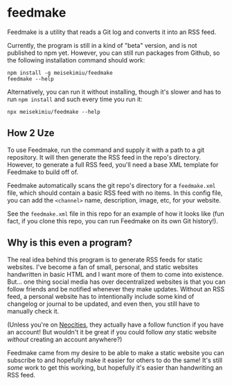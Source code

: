 # feedmake
Feedmake is a utility that reads a Git log and converts it into an RSS feed.

Currently, the program is still in a kind of "beta" version, and is not published to npm yet. However, you can still run packages from Github, so the following installation command should work:
```
npm install -g meisekimiu/feedmake
feedmake --help
```

Alternatively, you can run it without installing, though it's slower and has to run `npm install` and such every time you run it:
```
npx meisekimiu/feedmake --help
```

## How 2 Uze
To use Feedmake, run the command and supply it with a path to a git repository. It will then generate the RSS feed in the repo's directory. However, to generate a full RSS feed, you'll need a base XML template for Feedmake to build off of.

Feedmake automatically scans the git repo's directory for a `feedmake.xml` file, which should contain a basic RSS feed with no items. In this config file, you can add the `<channel>` name, description, image, etc, for your website.

See the `feedmake.xml` file in this repo for an example of how it looks like (fun fact, if you clone this repo, you can run Feedmake on its own Git history!).

## Why is this even a program?
The real idea behind this program is to generate RSS feeds for static websites. I've become a fan of small, personal, and static websites handwritten in basic HTML and I want more of them to come into existence. But... one thing social media has over decentralized websites is that you can follow friends and be notified whenever they make updates. Without an RSS feed, a personal website has to intentionally include some kind of changelog or journal to be updated, and even then, you still have to manually check it.

(Unless you're on [Neocities](https://neocities.org/), they actually have a follow function if you have an account! But wouldn't it be great if you could follow *any* static website *without* creating an account anywhere?)

Feedmake came from my desire to be able to make a static website you can subscribe to and hopefully make it easier for others to do the same! It's still *some* work to get this working, but hopefully it's easier than handwriting an RSS feed.
